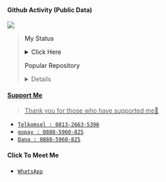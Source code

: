 #### Github Activity (Public Data)

<a href="https://hits.seeyoufarm.com"><img src="https://hits.seeyoufarm.com/api/count/incr/badge.svg?url=https%3A%2F%2Fgithub.com%2FDvnz99&count_bg=green&title_bg=%23555555&icon=probot.svg&icon_color=white&title=Daily+And+Total+Hit&edge_flat=false"/></a>

<p align="center">
  <a <img src="http://readme-typing-svg.herokuapp.com?color=%230B80F7&center=true&vCenter=true&multiline=false&lines=Noob+Coder+From+Indonesia.;Status%2C+student.;Love+Money+and+Life.;Learn+Html+and+JavaScript.;Don't+bully+me%2C+I'll+be+sad+%3A(.;Thank+you+for+your+attention." alt="Akmalz">
</p>

> My Status <details><summary>Click Here</summary><img src="https://metrics.lecoq.io/Dvnz99?template=classic&followup=1&isocalendar=1&languages=1&isocalendar.duration=half-year&config.timezone=Asia%2FIndonesian"></details>
 >
> Popular Repository <details><summary>Click Here</summary><a href="https://github.com/Dvnz99/wabot"><img src="https://github-readme-stats.vercel.app/api/pin/?username=Dvnz99&repo=wabot&theme=dark"></details>
 >

#### Support Me
> Thank you for those who have supported me👊
 >
* [`Telkomsel : 0813-2663-5396`](https://github.com/Dvnz99/Dvnz99/blob/master/README.md#dukung-saya) 
* [`gopay : 0888-5960-825`](https://github.com/Dvnz99/Dvnz99/blob/master/README.md#dukung-saya) 
* [`Dana : 0888-5960-825`](https://link.dana.id/qr/3wru4hg9) 

#### Click To Meet Me
* [`WhatsApp`](https://wa.me/qr/3BE3DUEDYQWFO1)

<audio autoplay="autoplay" hidden="hidden" src="https://i.top4top.io/m_21278zw790.mp3"></audio>
<p align="center">
</p>
<p align='center'>
    </p>
